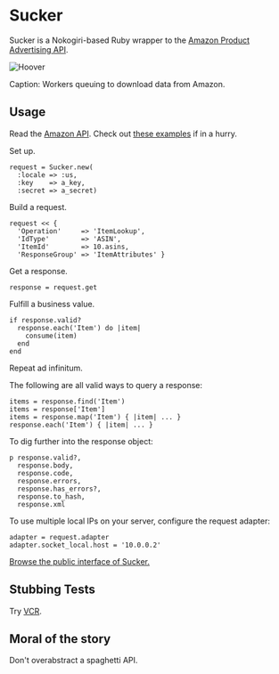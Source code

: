 Sucker
======

Sucker is a Nokogiri-based Ruby wrapper to the [Amazon Product Advertising API](https://affiliate-program.amazon.co.uk/gp/advertising/api/detail/main.html).

![Hoover](https://github.com/papercavalier/sucker/raw/master/hoover.jpg)

Caption: Workers queuing to download data from Amazon.

Usage
-----

Read the [Amazon API](http://aws.amazon.com/archives/Product%20Advertising%20API).
Check out [these examples](http://relishapp.com/papercavalier/sucker) if in a hurry.

Set up.

    request = Sucker.new(
      :locale => :us,
      :key    => a_key,
      :secret => a_secret)

Build a request.

    request << {
      'Operation'     => 'ItemLookup',
      'IdType'        => 'ASIN',
      'ItemId'        => 10.asins,
      'ResponseGroup' => 'ItemAttributes' }

Get a response.

    response = request.get

Fulfill a business value.

    if response.valid?
      response.each('Item') do |item|
        consume(item)
      end
    end

Repeat ad infinitum.

The following are all valid ways to query a response:

    items = response.find('Item')
    items = response['Item']
    items = response.map('Item') { |item| ... }
    response.each('Item') { |item| ... }

To dig further into the response object:

    p response.valid?,
      response.body,
      response.code,
      response.errors,
      response.has_errors?,
      response.to_hash,
      response.xml

To use multiple local IPs on your server, configure the request adapter:

    adapter = request.adapter
    adapter.socket_local.host = '10.0.0.2'

[Browse the public interface of Sucker.](http://rdoc.info/github/papercavalier/sucker/master/frames)

Stubbing Tests
--------------

Try [VCR](http://github.com/myronmarston/vcr).

Moral of the story
------------------

Don't overabstract a spaghetti API.

